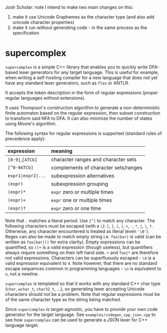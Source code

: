 Josh Scholar:  note I intend to make two main changes on this:
1) make it use Unicode Graphemes as the character type (and also add unicode character properties)
2) make it run without generating code - in the same process as the specification

supercomplex
============

`supercomplex` is a simple C++ library that enables you to quickly write DFA-based lexer generators for any target
language. This is useful for example, when writing a self-hosting compiler for a new language that does not yet have
any standard lexer generators, such as `flex` or ANTLR.

It accepts the token description in the form of regular expressions (proper regular languages without extensions).

It uses Thompson's construction algorithm to generate a non-deterministic finite automaton based on the regular
expression, then subset construction to transform said NFA to DFA. It can also minimize the number of states using
Moore's algorithm.

The following syntax for regular expressions is supported (standard rules of precedence apply):

| expression | meaning
|:-----------|:--------
| `[0-9]`,`[ATCG]` | character ranges and character sets
| `[^0-9ATCG]` | complements of character sets/ranges
| <code>expr1&#124;expr2&#124;...</code> | subexpression alternatives
| `(expr)` | subexpression grouping
| `(expr)*` | `expr` zero or multiple times
| `(expr)+` | `expr` one or multiple times
| `(expr)?` | `expr` zero or one time

Note that `.` matches a literal period. Use `[^]` to match any character. The following characters must be escaped
(with a `\`): `[`, `]`, `(`, `)`, `+`, `-`, `*`, `|`, `\`, `?`. Otherwise, any character encountered is treated as
literal (even `'\0'`). Regex can also be made to match empty string i.e. `foo|bar|` is valid (can be written as
`foo|bar|()` for extra clarity). Empty expressions can be quantified, so `()+` is a valid expression (though useless),
but quantifiers always require something on their left hand side. `+` and `foo|*` are therefore not valid expressions.
Characters can be superfluously escaped - `\4` is a valid expression equivalent to `4`. Note however, that there are no
standard escape sequences common in programming languages - `\n` is equivalent to `n`, not a newline.

`supercomplex` is templated so that it works with any standard C++ char type (`char`, `wchar_t`, `char32_t`, ...), so
generating lexer accepting Unicode characters should not be a problem. Note that regular expressions must be of the same
 character type as the string being matched.

Since `supercomplex` is target-agnostic, you have to provide your own code generator for the target language. See
`examples/codegen_cpp_json.cpp` to see how `supercomplex` can be used to generate a JSON lexer for C++ language target.
